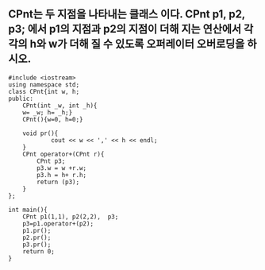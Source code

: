 ## CPnt는 두 지점을 나타내는 클래스 이다. 	CPnt p1, p2, p3; 에서 p1의 지점과 p2의 지점이 더해 지는 연산에서 각각의 h와 w가 더해 질 수 있도록 오퍼레이터 오버로딩을 하시오.
```
#include <iostream>
using namespace std;
class CPnt{int w, h;
public:
	CPnt(int _w, int _h){
	w= _w; h= _h;}
	CPnt(){w=0, h=0;}
	
	void pr(){
			cout << w << ',' << h << endl;
	}
	CPnt operator+(CPnt r){
		CPnt p3;
		p3.w = w +r.w;
		p3.h = h+ r.h;
		return (p3);
	}
};

int main(){
	CPnt p1(1,1), p2(2,2),  p3;
	p3=p1.operator+(p2);
	p1.pr();
	p2.pr();
	p3.pr();
	return 0;
}


```


